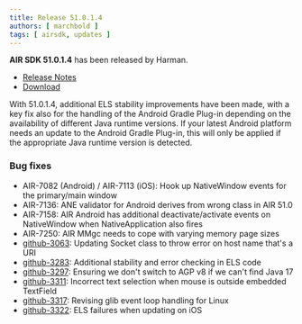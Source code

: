 ```yaml
---
title: Release 51.0.1.4
authors: [ marchbold ]
tags: [ airsdk, updates ]
---
```



**AIR SDK 51.0.1.4** has been released by Harman.  

- [Release Notes](https://airsdk.harman.com/api/versions/51.0.1.4/release-notes/Release_Notes_AIR_SDK_51.0.1.pdf)  
- [Download](https://airsdk.harman.com/download/51.0.1.4)  

With 51.0.1.4, additional ELS stability improvements have been made, with a key fix also for the handling of the Android Gradle Plug-in depending on the availability of different Java runtime versions. If your latest Android platform needs an update to the Android Gradle Plug-in, this will only be applied if the appropriate Java runtime version is detected.


### Bug fixes

- AIR-7082 (Android) / AIR-7113 (iOS): Hook up NativeWindow events for the primary/main window
- AIR-7136: ANE validator for Android derives from wrong class in AIR 51.0
- AIR-7158: AIR Android has additional deactivate/activate events on NativeWindow when NativeApplication also fires
- AIR-7250: AIR MMgc needs to cope with varying memory page sizes
- [github-3063](https://github.com/airsdk/Adobe-Runtime-Support/issues/3063): Updating Socket class to throw error on host name that's a URI
- [github-3283](https://github.com/airsdk/Adobe-Runtime-Support/issues/3283): Additional stability and error checking in ELS code
- [github-3297](https://github.com/airsdk/Adobe-Runtime-Support/issues/3297): Ensuring we don't switch to AGP v8 if we can't find Java 17
- [github-3311](https://github.com/airsdk/Adobe-Runtime-Support/issues/3311): Incorrect text selection when mouse is outside embedded TextField
- [github-3317](https://github.com/airsdk/Adobe-Runtime-Support/issues/3317): Revising glib event loop handling for Linux
- [github-3322](https://github.com/airsdk/Adobe-Runtime-Support/issues/3322): ELS failures when updating on iOS
